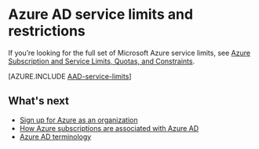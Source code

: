 <properties
	pageTitle="Azure AD service limits and restrictions"
	description="Usage constraints and other service limits for the Azure Active Directory service."
	services="active-directory"
	documentationCenter=""
	authors="curtand"
	writer="curtand"
	manager="TerryLan"
	editor=""/>

<tags
	ms.service="active-directory"
	ms.workload="identity"
	ms.tgt_pltfrm="na"
	ms.devlang="na"
	ms.topic="article"
	ms.date="07/13/2015"
	ms.author="curtand"/>

# Azure AD service limits and restrictions

 If you’re looking for the full set of Microsoft Azure service limits, see [Azure Subscription and Service Limits, Quotas, and Constraints](azure-subscription-service-limits.md).

[AZURE.INCLUDE [AAD-service-limits](../../includes/active-directory-service-limits-include.md)]

## What's next
- [Sign up for Azure as an organization](sign-up-organization.md)
- [How Azure subscriptions are associated with Azure AD](active-directory-how-subscriptions-associated-directory.md)
- [Azure AD terminology](active-directory-terminology.md)
